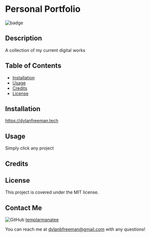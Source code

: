# Personal Portfolio

![badge](https://shields.io/badge/license-MIT-green)  

## Description

A collection of my current digital works

## Table of Contents

- [Installation](#installation)
- [Usage](#usage)
- [Credits](#credits)
- [License](#license)

## Installation 

https://dylanfreeman.tech

## Usage

Simply click any project

## Credits 



## License 

This project is covered under the MIT license.

## Contact Me

![GitHub](https://img.shields.io/badge/github-%23121011.svg?style=for-the-badge&logo=github&logoColor=white) [templarmanatee](https://github.com/templarmanatee/)

You can reach me at dylanbfreeman@gmail.com with any questions! 
